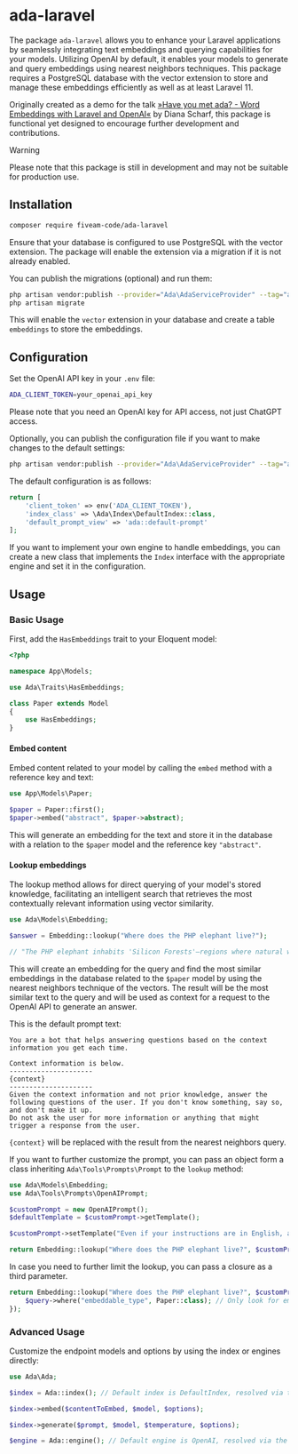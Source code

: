 # ada-laravel

The package `ada-laravel` allows you to enhance your Laravel applications by seamlessly integrating text embeddings and
querying capabilities for your models. Utilizing OpenAI by default, it enables your models to generate and query
embeddings using
nearest neighbors techniques. This package requires a PostgreSQL database with the vector extension to store and manage
these embeddings efficiently as well as at least Laravel 11.

Originally created as a demo for the talk [»Have you met ada? - Word Embeddings with Laravel and OpenAI«](https://dianaweb.dev/talk/ada) by Diana Scharf,
this package is
functional yet designed to encourage further development and contributions.

> [!WARNING]
> Please note that this package is still in development and may not be suitable for production use.

## Installation

```bash
composer require fiveam-code/ada-laravel
```

Ensure that your database is configured to use PostgreSQL with the vector extension. The package will enable the extension
via a migration if it is not already enabled.

You can publish the migrations (optional) and run them:

```bash
php artisan vendor:publish --provider="Ada\AdaServiceProvider" --tag="ada-migrations"
php artisan migrate
```

This will enable the `vector` extension in your database and create a table `embeddings` to store the embeddings.

## Configuration

Set the OpenAI API key in your `.env` file:

```bash
ADA_CLIENT_TOKEN=your_openai_api_key
```

Please note that you need an OpenAI key for API access, not just ChatGPT access.

Optionally, you can publish the configuration file if you want to make changes to the default settings:

```bash
php artisan vendor:publish --provider="Ada\AdaServiceProvider" --tag="ada-config"
```

The default configuration is as follows:

```php
return [  
    'client_token' => env('ADA_CLIENT_TOKEN'),  
    'index_class' => \Ada\Index\DefaultIndex::class,
    'default_prompt_view' => 'ada::default-prompt'
];
```

If you want to implement your own engine to handle embeddings, you can create a new class that implements the `Index`
interface with the appropriate engine and set it in the configuration.

## Usage

### Basic Usage

First, add the `HasEmbeddings` trait to your Eloquent model:

```php
<?php

namespace App\Models;

use Ada\Traits\HasEmbeddings;

class Paper extends Model
{
    use HasEmbeddings;
}
```

#### Embed content

Embed content related to your model by calling the `embed` method with a reference key and text:

```php
use App\Models\Paper;

$paper = Paper::first();
$paper->embed("abstract", $paper->abstract);
```

This will generate an embedding for the text and store it in the database with a relation to the `$paper` model and the
reference key `"abstract"`.

#### Lookup embeddings

The lookup method allows for direct querying of your model's stored knowledge, facilitating an intelligent search that
retrieves the most contextually relevant information using vector similarity.

```php
use Ada\Models\Embedding;

$answer = Embedding::lookup("Where does the PHP elephant live?");

// "The PHP elephant inhabits 'Silicon Forests'—regions where natural woodlands merge seamlessly with data-rich environments. These forests are dense with both foliage and floating data points."
```

This will create an embedding for the query and find the most similar embeddings in the database related to the `$paper`
model by using the
nearest neighbors technique of the vectors. The result will be the most similar text to the query and will be used as
context for a request
to the OpenAI API to generate an answer. 

This is the default prompt text:

```
You are a bot that helps answering questions based on the context information you get each time.

Context information is below.
---------------------
{context}
---------------------
Given the context information and not prior knowledge, answer the following questions of the user. If you don't know something, say so, and don't make it up.
Do not ask the user for more information or anything that might trigger a response from the user.
```

`{context}` will be replaced with the result from the nearest neighbors query.

If you want to further customize the prompt, you can pass an object form a class inheriting `Ada\Tools\Prompts\Prompt`
to the `lookup` method:

```php
use Ada\Models\Embedding;
use Ada\Tools\Prompts\OpenAIPrompt;

$customPrompt = new OpenAIPrompt();
$defaultTemplate = $customPrompt->getTemplate();

$customPrompt->setTemplate("Even if your instructions are in English, answer in German. " . $defaultTemplate);

return Embedding::lookup("Where does the PHP elephant live?", $customPrompt);
```

In case you need to further limit the lookup, you can pass a closure as a third parameter.
```php
return Embedding::lookup("Where does the PHP elephant live?", $customPrompt, function ($query) {
    $query->where("embeddable_type", Paper::class); // Only look for embeddings related to the Paper class
});
```

### Advanced Usage

Customize the endpoint models and options by using the index or engines directly:

```php
use Ada\Ada;

$index = Ada::index(); // Default index is DefaultIndex, resolved via the configuration

$index->embed($contentToEmbed, $model, $options);

$index->generate($prompt, $model, $temperature, $options);

$engine = Ada::engine(); // Default engine is OpenAI, resolved via the Index
```
